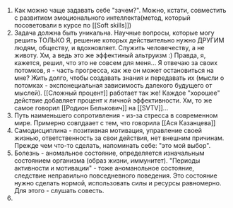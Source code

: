 1) Как можно чаще задавать себе "зачем?". Можно, кстати, совместить с развитием эмоционального интеллекта(метод, который посоветовали в курсе по [[Soft skills]])
2) Задача должна быть уникальна. Научные вопросы, которые могу решить ТОЛЬКО Я, решение которых действительно нужно ДРУГИМ людям, обществу, и вдохновляет. Служить человечеству, а не животу. Хм, а ведь это же эффектиный альтруизм :) Правда, я, кажется, решил, что это не совсем для меня... Я отвечаю за своих потомков, я - часть прогресса, как же он может остановиться на мне? Жить долго, чтобы создавать знания и передавать их (мысли о потомках - экспонециальная зависимость далекого будущего от мыслей). [[Сложный процент]] работает так же! Каждое "хорошее" действие добавляет процент к личной эффективности. Хм, то же самое говорил [[Родион Белькович]] на [[SVTV]]...
3) Путь наименьшего сопротивления - из-за стресса в современном мире. Примерно совпдаает с тем, что говорила [[Ася Казанцева]]
4) Самодисциплина - позитивная мотивация, управление своей жизнью, ответственность за свои действия, нет внешним причинам. Прежде чем что-то сделать, напоминать себе: "это мой выбор".
5) Болезнь - аномальное состояние, определяется изначальным состоянием организма (образ жизни, иммунитет). "Периоды активности и мотивации" - тоже аноманольное состояние, следствие неправильно повседневного поведения. Это состояние нужно сделать нормой, использовать силы и ресурсы равномерно. Для этого - слушать совесть.
6)
